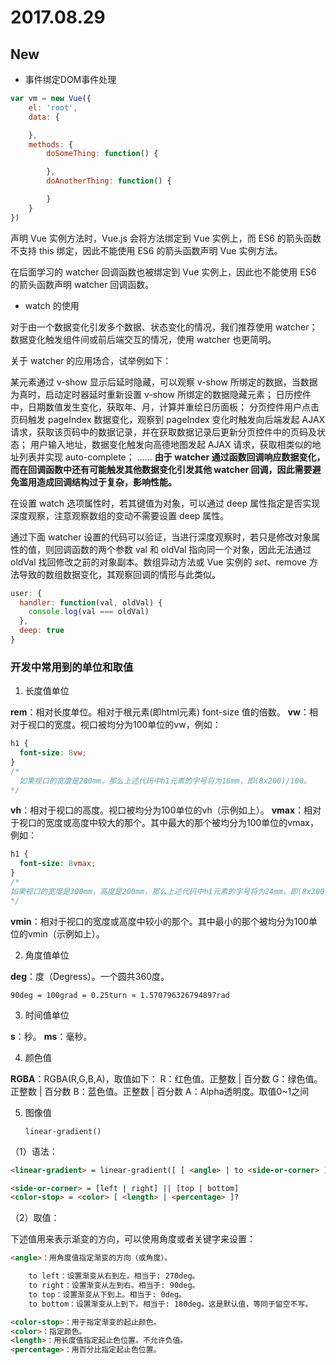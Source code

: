 
# 2017.08.29

## New

- 事件绑定DOM事件处理

```js
var vm = new Vue({
    el: 'root',
    data: {

    },
    methods: {
        doSomeThing: function() {

        },
        doAnotherThing: function() {

        }
    }
})
```

声明 Vue 实例方法时，Vue.js 会将方法绑定到 Vue 实例上，而 ES6 的箭头函数不支持 this 绑定，因此不能使用 ES6 的箭头函数声明 Vue 实例方法。

在后面学习的 watcher 回调函数也被绑定到 Vue 实例上，因此也不能使用 ES6 的箭头函数声明 watcher 回调函数。

- watch 的使用

对于由一个数据变化引发多个数据、状态变化的情况，我们推荐使用 watcher；数据变化触发组件间或前后端交互的情况，使用 watcher 也更简明。

关于 watcher 的应用场合，试举例如下：

某元素通过 v-show 显示后延时隐藏，可以观察 v-show 所绑定的数据，当数据为真时，启动定时器延时重新设置 v-show 所绑定的数据隐藏元素；
日历控件中，日期数值发生变化，获取年、月，计算并重绘日历面板；
分页控件用户点击页码触发 pageIndex 数据变化，观察到 pageIndex 变化时触发向后端发起 AJAX 请求，获取该页码中的数据记录，并在获取数据记录后更新分页控件中的页码及状态；
用户输入地址，数据变化触发向高德地图发起 AJAX 请求，获取相类似的地址列表并实现 auto-complete；
……
**由于 watcher 通过函数回调响应数据变化，而在回调函数中还有可能触发其他数据变化引发其他 watcher 回调，因此需要避免滥用造成回调结构过于复杂，影响性能。**

在设置 watch 选项属性时，若其键值为对象，可以通过 deep 属性指定是否实现深度观察，注意观察数组的变动不需要设置 deep 属性。

通过下面 watcher 设置的代码可以验证，当进行深度观察时，若只是修改对象属性的值，则回调函数的两个参数 val 和 oldVal 指向同一个对象，因此无法通过 oldVal 找回修改之前的对象副本。数组异动方法或 Vue 实例的 $set、$remove 方法导致的数组数据变化，其观察回调的情形与此类似。

```js
user: {
  handler: function(val, oldVal) {
    console.log(val === oldVal)
  },
  deep: true
}
```

### 开发中常用到的单位和取值

1. 长度值单位

**rem**：相对长度单位。相对于根元素(即html元素) font-size 值的倍数。
**vw**：相对于视口的宽度。视口被均分为100单位的vw，例如：

```css
h1 {
  font-size: 8vw;
}
/*
  如果视口的宽度是200mm，那么上述代码中h1元素的字号将为16mm，即(8x200)/100。
*/
```
**vh**：相对于视口的高度。视口被均分为100单位的vh（示例如上）。
**vmax**：相对于视口的宽度或高度中较大的那个。其中最大的那个被均分为100单位的vmax，例如：

```css
h1 {
  font-size: 8vmax;
}
/*
如果视口的宽度是300mm，高度是200mm，那么上述代码中h1元素的字号将为24mm，即(8x300)/100，因为宽度比高度要大，所以计算的时候相对于宽度。
*/
```
**vmin**：相对于视口的宽度或高度中较小的那个。其中最小的那个被均分为100单位的vmin（示例如上）。

2. 角度值单位

**deg**：度（Degress）。一个圆共360度。

    90deg = 100grad = 0.25turn ≈ 1.570796326794897rad

3. 时间值单位

**s**：秒。
**ms**：毫秒。

4. 颜色值

**RGBA**：RGBA(R,G,B,A)，取值如下：
    R：红色值。正整数 | 百分数
    G：绿色值。正整数 | 百分数
    B：蓝色值。正整数 | 百分数
    A：Alpha透明度。取值0~1之间

5. 图像值

    `linear-gradient()`

（1）语法：

```html
<linear-gradient> = linear-gradient([ [ <angle> | to <side-or-corner> ] ,]? <color-stop>[, <color-stop>]+)

<side-or-corner> = [left | right] || [top | bottom]
<color-stop> = <color> [ <length> | <percentage> ]?
```

（2）取值：

下述值用来表示渐变的方向，可以使用角度或者关键字来设置：

```html
<angle>：用角度值指定渐变的方向（或角度）。

    to left：设置渐变从右到左。相当于: 270deg。
    to right：设置渐变从左到右。相当于: 90deg。
    to top：设置渐变从下到上。相当于: 0deg。
    to bottom：设置渐变从上到下。相当于: 180deg。这是默认值，等同于留空不写。

<color-stop>：用于指定渐变的起止颜色。
<color>：指定颜色。
<length>：用长度值指定起止色位置。不允许负值。
<percentage>：用百分比指定起止色位置。
```